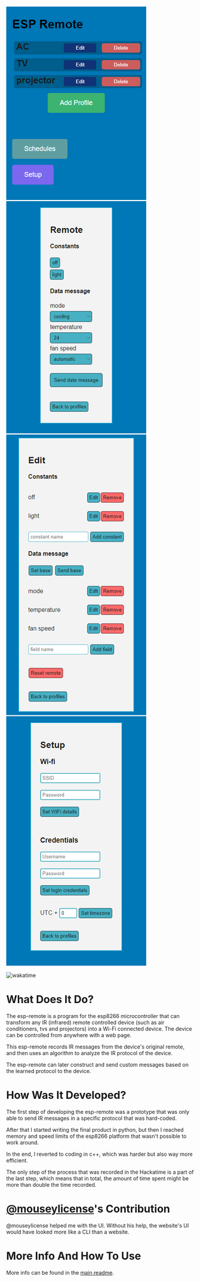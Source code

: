 ![profiles.png](https://raw.githubusercontent.com/orgaPumpkin/esp-remote-project/refs/heads/master/profiles.png)
![remote.png](https://raw.githubusercontent.com/orgaPumpkin/esp-remote-project/refs/heads/master/remote.png)
![edit.png](https://raw.githubusercontent.com/orgaPumpkin/esp-remote-project/refs/heads/master/edit.png)
![edit.png](https://raw.githubusercontent.com/orgaPumpkin/esp-remote-project/refs/heads/master/setup.png)

![wakatime](https://img.shields.io/endpoint?url=https%3A%2F%2Fwaka.hackclub.com%2Fapi%2Fcompat%2Fshields%2Fv1%2FU07QBRYGVHC%2Fall_time%2Fproject%253Aesp-remote)

# What Does It Do?
The esp-remote is a program for the esp8266 microcontroller that can transform any IR (infrared)
remote controlled device (such as air conditioners, tvs and projectors) into a Wi-Fi connected device.
The device can be controlled from anywhere with a web page.

This esp-remote records IR messages from the device's original remote,
and then uses an algorithm to analyze the IR protocol of the device.

The esp-remote can later construct and send custom messages based on the learned protocol to the device.

# How Was It Developed?
The first step of developing the esp-remote was a prototype that was only able to send IR messages in
a specific protocol that was hard-coded.

After that I started writing the final product in python,
but then I reached memory and speed limits of the esp8266 platform that wasn't possible to work around.

In the end, I reverted to coding in c++, which was harder but also way more efficient.

The only step of the process that was recorded in the Hackatime is a part of the last step,
which means that in total, the amount of time spent might be more than double the time recorded.

# [@mouseylicense](https://github.com/mouseylicense)'s Contribution
@mouseylicense helped me with the UI.
Without his help, the website's UI would have looked more like a CLI than a website.

# More Info And How To Use
More info can be found in the [main readme](https://github.com/orgaPumpkin/esp-remote-project/blob/master/readme.md).

